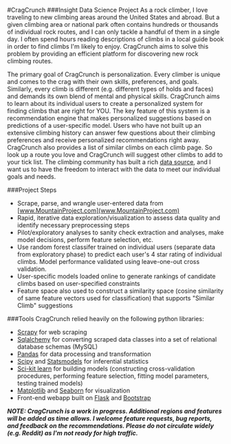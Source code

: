 #CragCrunch
###Insight Data Science Project
As a rock climber, I love traveling to new climbing areas around the United States and abroad. But a given climbing area or national park often contains hundreds or thousands of individual rock routes, and I can only tackle a handful of them in a single day. I often spend hours reading descriptions of climbs in a local guide book in order to find climbs I'm likely to enjoy. CragCrunch aims to solve this problem by providing an efficient platform for discovering new rock climbing routes.

The primary goal of CragCrunch is personalization. Every climber is unique and comes to the crag with their own skills, preferences, and goals. Similarly, every climb is different (e.g. different types of holds and faces) and demands its own blend of mental and physical skills. CragCrunch aims to learn about its individual users to create a personalized system for finding climbs that are right for YOU. The key feature of this system is a recommendation engine that makes personalized suggestions based on predictions of a user-specific model. Users who have not built up an extensive climbing history can answer few questions about their climbing preferences and receive personalized recommendations right away. CragCrunch also provides a list of similar climbs on each climb page. So look up a route you love and CragCrunch will suggest other climbs to add to your tick list. The climbing community has built a rich [data source](www.MountainProject.com), and I want us to have the freedom to interact with the data to meet our individual goals and needs.

###Project Steps
- Scrape, parse, and wrangle user-entered data from [www.MountainProject.com](www.MountainProject.com)
- Rapid, iterative data exploration/visualization to assess data quality and identify necessary preprocessing steps
- Pilot/exploratory analyses to sanity check extraction and analyses, make model decisions, perform feature selection, etc.
- Use random forest classifer trained on individual users (separate data from exploratory phase) to predict each user's 4 star rating of individual climbs. Model performance validated using leave-one-out cross validation.
- User-specific models loaded online to generate rankings of candidate climbs based on user-specified constraints
- Feature space also used to construct a similarity space (cosine similarity of same feature vectors used for classification) that supports "Similar Climb" suggestions

###Tools
CragCrunch relied heavily on the following python libraries:
- [Scrapy](http://scrapy.org/) for web scraping
- [Sqlalchemy](http://www.sqlalchemy.org/) for converting scraped data classes into a set of relational database schemas (MySQL)
- [Pandas](http://pandas.pydata.org/) for data processing and transformation
- [Scipy](http://www.scipy.org/scipylib/index.html) and [Statsmodels](http://statsmodels.sourceforge.net/) for inferential statistics
- [Sci-kit learn](http://scikit-learn.org/stable/) for building models (constructing cross-validation procedures, performing feature selection, fitting model parameters, testing trained models)
- [Matplotlib](http://matplotlib.org/) and [Seaborn](http://stanford.edu/~mwaskom/software/seaborn/) for visualization
- Front-end webapp built on [Flask](flask.pocoo.org/) and [Bootstrap](getbootstrap.com/2.3.2/)



***NOTE: CragCrunch is a work in progress. Additional regions and features will be added as time allows. I welcome feature requests, bug reports, and feedback on the recommendations. Please do not circulate widely (e.g. Reddit) as I'm not ready for high traffic.***
